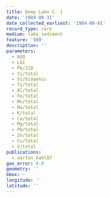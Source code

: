 ```yaml
---
title: Deep Lake C. 1
date: '1984-08-31'
date_collected_earliest: '1984-08-01'
record_type: core
medium: lake_sediment
feature: '589'
description: ''
parameters:
  - H2O
  - LOI
  - Pb/210
  - Si/total
  - Si/biogenic
  - Ti/total
  - Al/total
  - Fe/total
  - Mn/total
  - Na/total
  - K/total
  - Ca/total
  - Mg/total
  - Pb/total
  - Zn/total
  - Cu/total
  - V/total
publications:
  - norton_kahl87
geo_error: 0.0
geometry: ''
bbox: ~
longitude: ''
latitude: ''
---
```

